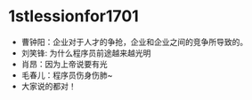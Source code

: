 # 1stlessionfor1701

- 曹钟阳：企业对于人才的争抢，企业和企业之间的竞争所导致的。
- 刘笑锋: 为什么程序员前途越来越光明  
- 肖昂：因为上帝说要有光
- 毛春儿：程序员伤身伤肺~
- 大家说的都对！

